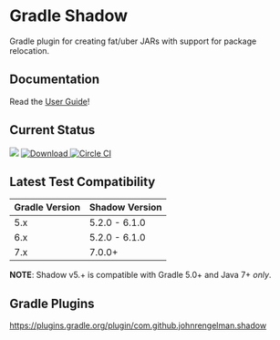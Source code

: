 # Gradle Shadow

Gradle plugin for creating fat/uber JARs with support for package relocation.

## Documentation

Read the [User Guide](http://imperceptiblethoughts.com/shadow)!

## Current Status

<a href='https://bintray.com/johnrengelman/gradle-plugins/gradle-shadow-plugin/view?source=watch' alt='Get automatic notifications about new "gradle-shadow-plugin" versions'><img src='https://www.bintray.com/docs/images/bintray_badge_color.png'></a>
[ ![Download](https://api.bintray.com/packages/johnrengelman/gradle-plugins/gradle-shadow-plugin/images/download.png) ](https://bintray.com/johnrengelman/gradle-plugins/gradle-shadow-plugin/_latestVersion)
[![Circle CI](https://circleci.com/gh/johnrengelman/shadow.png?style=badge)](https://circleci.com/gh/johnrengelman/shadow)

## Latest Test Compatibility

| Gradle Version | Shadow Version |
|----------------|----------------|
| 5.x | 5.2.0 - 6.1.0|
| 6.x | 5.2.0 - 6.1.0|
| 7.x | 7.0.0+|

**NOTE**: Shadow v5.+ is compatible with Gradle 5.0+ and Java 7+ _only_.


## Gradle Plugins

https://plugins.gradle.org/plugin/com.github.johnrengelman.shadow

